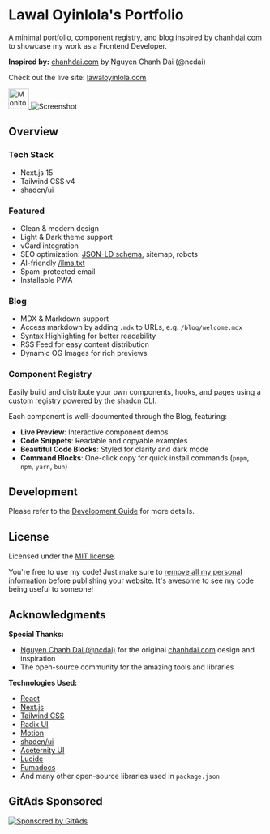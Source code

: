 # Lawal Oyinlola's Portfolio

A minimal portfolio, component registry, and blog inspired by [chanhdai.com](https://chanhdai.com) to showcase my work as a Frontend Developer.

**Inspired by:** [chanhdai.com](https://chanhdai.com) by Nguyen Chanh Dai (@ncdai)

Check out the live site: [lawaloyinlola.com](https://lawaloyinlola.com)

<a href="https://frogdr.com/chanhdai.com?via=ncdai&utm_source=chanhdai.com">
  <picture>
    <source media="(prefers-color-scheme: dark)" srcset="https://frogdr.com/chanhdai.com/badge-dark.svg">
    <source media="(prefers-color-scheme: light)" srcset="https://frogdr.com/chanhdai.com/badge-white.svg">
    <img src="https://frogdr.com/chanhdai.com/badge-white.svg" alt="Monitor your Domain Rating" style="width: auto; height: 40px">
  </picture>
</a>

<picture>
  <source media="(prefers-color-scheme: dark)" srcset="https://assets.chanhdai.com/images/screenshot-desktop-dark.webp">
  <source media="(prefers-color-scheme: light)" srcset="https://assets.chanhdai.com/images/screenshot-desktop-light.webp">
  <img src="https://assets.chanhdai.com/images/screenshot-desktop-light.webp" alt="Screenshot">
</picture>

## Overview

### Tech Stack

- Next.js 15
- Tailwind CSS v4
- shadcn/ui

### Featured

- Clean & modern design
- Light & Dark theme support
- vCard integration
- SEO optimization: [JSON-LD schema](https://json-ld.org), sitemap, robots
- AI-friendly [/llms.txt](https://llmstxt.org)
- Spam-protected email
- Installable PWA

### Blog

- MDX & Markdown support
- Access markdown by adding `.mdx` to URLs, e.g. `/blog/welcome.mdx`
- Syntax Highlighting for better readability
- RSS Feed for easy content distribution
- Dynamic OG Images for rich previews

### Component Registry

Easily build and distribute your own components, hooks, and pages using a custom registry powered by the [shadcn CLI](https://ui.shadcn.com/docs/cli).

Each component is well-documented through the Blog, featuring:

- **Live Preview**: Interactive component demos
- **Code Snippets**: Readable and copyable examples
- **Beautiful Code Blocks**: Styled for clarity and dark mode
- **Command Blocks**: One-click copy for quick install commands (`pnpm`, `npm`, `yarn`, `bun`)

## Development

Please refer to the [Development Guide](./DEVELOPMENT.md) for more details.

## License

Licensed under the [MIT license](./LICENSE).

You're free to use my code! Just make sure to <ins>remove all my personal information</ins> before publishing your website. It's awesome to see my code being useful to someone!

## Acknowledgments

**Special Thanks:**

- [Nguyen Chanh Dai (@ncdai)](https://github.com/ncdai) for the original [chanhdai.com](https://chanhdai.com) design and inspiration
- The open-source community for the amazing tools and libraries

**Technologies Used:**

- [React](https://react.dev)
- [Next.js](https://nextjs.org)
- [Tailwind CSS](https://tailwindcss.com)
- [Radix UI](https://www.radix-ui.com)
- [Motion](https://motion.dev)
- [shadcn/ui](https://ui.shadcn.com)
- [Aceternity UI](https://ui.aceternity.com)
- [Lucide](https://lucide.dev)
- [Fumadocs](https://fumadocs.dev)
- And many other open-source libraries used in `package.json`

## GitAds Sponsored

[![Sponsored by GitAds](https://gitads.dev/v1/ad-serve?source=ncdai/chanhdai.com@github)](https://gitads.dev/v1/ad-track?source=ncdai/chanhdai.com@github)

<!-- GitAds-Verify: QICCAB4PFWV9MHUGPGPN5B2I8SAXLAOK -->
